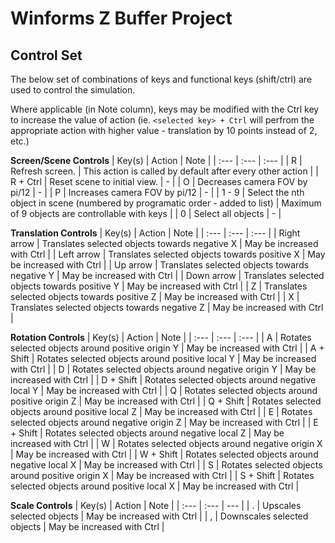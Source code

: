 # Winforms Z Buffer Project

## Control Set

The below set of combinations of keys and functional keys (shift/ctrl) are used to control the simulation.

Where applicable (in Note column), keys may be modified with the Ctrl key to increase the value of action (ie. `<selected key> + Ctrl` will perfrom the appropriate action with higher value - translation by 10 points instead of 2, etc.)

**Screen/Scene Controls**
| Key(s) | Action | Note |
| :---   | :---  | :--- |
| R | Refresh screen. | This action is called by default after every other action |
| R + Ctrl | Reset scene to initial view. | - |
| O | Decreases camera FOV by pi/12 | - |
| P | Increases camera FOV by pi/12 | - |
| 1 - 9 | Select the nth object in scene (numbered by programatic order - added to list) | Maximum of 9 objects are controllable with keys |
| 0 | Select all objects | - |

**Translation Controls**
| Key(s) | Action | Note |
| :---   | :---  | :--- |
| Right arrow | Translates selected objects towards negative X | May be increased with Ctrl |
| Left arrow | Translates selected objects towards positive X | May be increased with Ctrl |
| Up arrow | Translates selected objects towards negative Y | May be increased with Ctrl |
| Down arrow | Translates selected objects towards positive Y | May be increased with Ctrl |
| Z | Translates selected objects towards positive Z | May be increased with Ctrl |
| X | Translates selected objects towards negative Z | May be increased with Ctrl |

**Rotation Controls**
| Key(s) | Action | Note |
| :---   | :--- | :--- |
| A | Rotates selected objects around positive origin Y | May be increased with Ctrl |
| A + Shift | Rotates selected objects around positive local Y | May be increased with Ctrl |
| D | Rotates selected objects around negative origin Y | May be increased with Ctrl |
| D + Shift | Rotates selected objects around negative local Y | May be increased with Ctrl |
| Q | Rotates selected objects around positive origin Z | May be increased with Ctrl |
| Q + Shift | Rotates selected objects around positive local Z | May be increased with Ctrl |
| E | Rotates selected objects around negative origin Z | May be increased with Ctrl |
| E + Shift | Rotates selected objects around negative local Z | May be increased with Ctrl |
| W | Rotates selected objects around negative origin X | May be increased with Ctrl |
| W + Shift | Rotates selected objects around negative local X | May be increased with Ctrl |
| S | Rotates selected objects around positive origin X | May be increased with Ctrl |
| S + Shift | Rotates selected objects around positive local X | May be increased with Ctrl |

**Scale Controls**
| Key(s) | Action | Note |
| :---   | :---  | --- |
| . | Upscales selected objects | May be increased with Ctrl |
| , | Downscales selected objects | May be increased with Ctrl |
